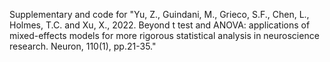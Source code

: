 Supplementary and code for "Yu, Z., Guindani, M., Grieco, S.F., Chen, L., Holmes, T.C. and Xu, X., 2022. Beyond t test and ANOVA: applications of mixed-effects models for more rigorous statistical analysis in neuroscience research. Neuron, 110(1), pp.21-35."
